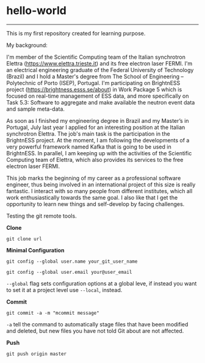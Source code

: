 # **hello-world**
------------------


This is my first repository created for learning purpose.

My background:

I'm member of the Scientific Computing team of the Italian synchrotron Elettra (https://www.elettra.trieste.it) and its free electron laser FERMI. I'm an electrical engineering graduate of the Federal University of Technology (Brazil) and I hold a Master's degree from The School of Engineering – Polytechnic of Porto (ISEP), Portugal. I'm participating on BrightnESS project (https://brightness.esss.se/about) in Work Package 5 which is focused on real-time management of ESS data, and more specifically on Task 5.3: Software to aggregate and make available the neutron event data and sample meta-data.

As soon as I finished my engineering degree in Brazil and my Master’s in Portugal, July last year I applied for an interesting position at the Italian synchrotron Elettra. The job's main task is the participation in the BrightnESS project. At the moment, I am following the developments of a very powerful framework named Kafka that is going to be used in BrightnESS. In parallel, I am keeping up with the activities of the Scientific Computing team of Elettra, which also provides its services to the free electron laser FERMI.

This job marks the beginning of my career as a professional software engineer, thus being involved in an international project of this size is really fantastic. I interact with so many people from different institutes, which all work enthusiastically towards the same goal. I also like that I get the opportunity to learn new things and self-develop by facing challenges.

Testing the git remote tools.

**Clone**

`git clone url`

**Minimal Configuration**

`git config --global user.name your_git_user_name`

`git config --global user.email your@user_email`

`--global` flag sets configuration options at a global leve, if instead you want to set it at a project level use `--local`, instead.

**Commit**

`git commit -a -m "mcommit message"`

`-a` tell the command to automatically stage files that have been modified and deleted, but new files you have not told Git about are not affected.

**Push**

`git push origin master`
 
